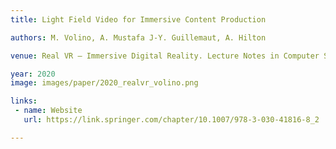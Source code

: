 ```yaml
---
title: Light Field Video for Immersive Content Production

authors: M. Volino, A. Mustafa J-Y. Guillemaut, A. Hilton

venue: Real VR – Immersive Digital Reality. Lecture Notes in Computer Science, vol 11900 Springer

year: 2020
image: images/paper/2020_realvr_volino.png

links:
 - name: Website
   url: https://link.springer.com/chapter/10.1007/978-3-030-41816-8_2

---
```


